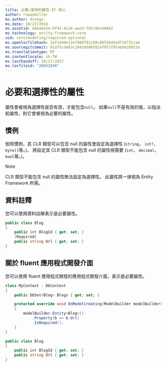 ```yaml
---
title: 必要/選用的屬性-EF 核心
author: rowanmiller
ms.author: divega
ms.date: 10/27/2016
ms.assetid: ddaa0a54-9f43-4c34-aae3-f95c96c69842
ms.technology: entity-framework-core
uid: core/modeling/required-optional
ms.openlocfilehash: 2af1d49e12ef980f81cb9c00556dee471673ccae
ms.sourcegitcommit: 01a75cd483c1943ddd6f82af971f07abde20912e
ms.translationtype: MT
ms.contentlocale: zh-TW
ms.lasthandoff: 10/27/2017
ms.locfileid: "26052848"
---
```

# <a name="required-and-optional-properties"></a>必要和選擇性的屬性

屬性會被視為選擇性是否有效，才能包含`null`。 如果`null`不是有效的值，以指派給屬性，則它會被視為必要的屬性。

## <a name="conventions"></a>慣例

依照慣例，其 CLR 類型可以包含 null 的屬性會設定為選擇性 (`string`， `int?`，`byte[]`等。)。 將設定其 CLR 類型不能包含 null 的屬性視需要 (`int`， `decimal`，`bool`等。)。

> [!NOTE]  
> CLR 類型不能包含 null 的屬性無法設定為選擇性。 此屬性將一律視為 Entity Framework 所需。

## <a name="data-annotations"></a>資料註釋

您可以使用資料註解表示是必要屬性。

<!-- [!code-csharp[Main](samples/core/Modeling/DataAnnotations/Samples/Required.cs?highlight=4)] -->
``` csharp
public class Blog
{
    public int BlogId { get; set; }
    [Required]
    public string Url { get; set; }
}
```

## <a name="fluent-api"></a>關於 fluent 應用程式開發介面

您可以使用 fluent 應用程式開發的應用程式開發介面，表示是必要屬性。

<!-- [!code-csharp[Main](samples/core/Modeling/FluentAPI/Samples/Required.cs?highlight=7,8,9)] -->
``` csharp
class MyContext : DbContext
{
    public DbSet<Blog> Blogs { get; set; }

    protected override void OnModelCreating(ModelBuilder modelBuilder)
    {
        modelBuilder.Entity<Blog>()
            .Property(b => b.Url)
            .IsRequired();
    }
}

public class Blog
{
    public int BlogId { get; set; }
    public string Url { get; set; }
}
```
